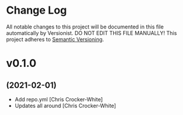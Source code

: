 # Change Log

All notable changes to this project will be documented in this file
automatically by Versionist. DO NOT EDIT THIS FILE MANUALLY!
This project adheres to [Semantic Versioning](http://semver.org/).

# v0.1.0
## (2021-02-01)

* Add repo.yml [Chris Crocker-White]
* Updates all around [Chris Crocker-White]

